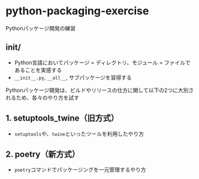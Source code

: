 # python-packaging-exercise
Pythonパッケージ開発の練習

## init/
- Python言語においてパッケージ = ディレクトリ、モジュール = ファイルであることを実感する
- `__init__.py`, `__all__`, サブパッケージを習得する

Pythonパッケージ開発は、ビルドやリリースの仕方に関して以下の2つに大別されるため、各々のやり方を試す

## 1. setuptools_twine（旧方式）
- `setuptools`や、`twine`といったツールを利用したやり方

## 2. poetry（新方式）
- `poetry`コマンドでパッケージングを一元管理するやり方
